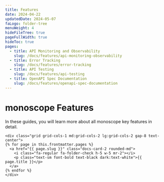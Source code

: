 ```yaml
---
title: Features
date: 2024-04-22
updatedDate: 2024-05-07
faLogo: folder-tree
menuWeight: 4
hideFileTree: true
pageFullWidth: true
hideToc: true
pages:
  - title: API Monitoring and Observability
    slug: /docs/features/api-monitoring-observability
  - title: Error Tracking
    slug: /docs/features/error-tracking
  - title: API Testing
    slug: /docs/features/api-testing
  - title: OpenAPI Spec Documentation
    slug: /docs/features/openapi-spec-documentation
---
```


# monoscope Features

In these guides, you will learn more about all monoscope key features in detail.

```=html
<div class="grid grid-cols-1 md:grid-cols-2 lg:grid-cols-2 gap-8 text-center">
{% for page in this.frontmatter.pages %}
  <a href="{{ page.slug }}" class="docs-card-2 rounded-md">
    <i class="fa-regular fa-folder-check h-5 w-5 mr-2"></i>
    <p class="text-sm font-bold text-black dark:text-white">{{ page.title }}</p>
  </a>
{% endfor %}
</div>
```
